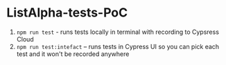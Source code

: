 # ListAlpha-tests-PoC

1. `npm run test` - runs tests locally in terminal with recording to Cypsress Cloud
2. `npm run test:intefact` – runs tests in Cypress UI so you can pick each test and it won't be recorded anywhere